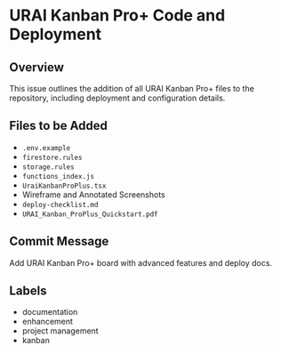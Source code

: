 # URAI Kanban Pro+ Code and Deployment

## Overview
This issue outlines the addition of all URAI Kanban Pro+ files to the repository, including deployment and configuration details.

## Files to be Added
- `.env.example`
- `firestore.rules`
- `storage.rules`
- `functions_index.js`
- `UraiKanbanProPlus.tsx`
- Wireframe and Annotated Screenshots
- `deploy-checklist.md`
- `URAI_Kanban_ProPlus_Quickstart.pdf`

## Commit Message
Add URAI Kanban Pro+ board with advanced features and deploy docs.

## Labels
- documentation
- enhancement
- project management
- kanban
